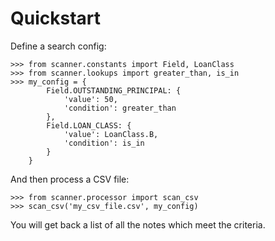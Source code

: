 # Quickstart

Define a search config:

    >>> from scanner.constants import Field, LoanClass
    >>> from scanner.lookups import greater_than, is_in
    >>> my_config = {
            Field.OUTSTANDING_PRINCIPAL: {
                'value': 50,
                'condition': greater_than
            },
            Field.LOAN_CLASS: {
                'value': LoanClass.B,
                'condition': is_in
            }
        }

And then process a CSV file:

    >>> from scanner.processor import scan_csv
    >>> scan_csv('my_csv_file.csv', my_config)

You will get back a list of all the notes which
meet the criteria.
